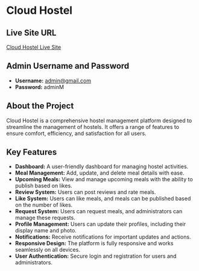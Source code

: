 # Cloud Hostel

## Live Site URL
[Cloud Hostel Live Site](https://cloud-hostel.web.app/)

## Admin Username and Password
- **Username:** admin@gmail.com
- **Password:** adminM

## About the Project
Cloud Hostel is a comprehensive hostel management platform designed to streamline the management of hostels. It offers a range of features to ensure comfort, efficiency, and satisfaction for all users.


## Key Features

- **Dashboard:** A user-friendly dashboard for managing hostel activities.
- **Meal Management:** Add, update, and delete meal details with ease.
- **Upcoming Meals:** View and manage upcoming meals with the ability to publish based on likes.
- **Review System:** Users can post reviews and rate meals.
- **Like System:** Users can like meals, and meals can be published based on the number of likes.
- **Request System:** Users can request meals, and administrators can manage these requests.
- **Profile Management:** Users can update their profiles, including their display name and photo.
- **Notifications:** Receive notifications for important updates and actions.
- **Responsive Design:** The platform is fully responsive and works seamlessly on all devices.
- **User Authentication:** Secure login and registration for users and administrators.
